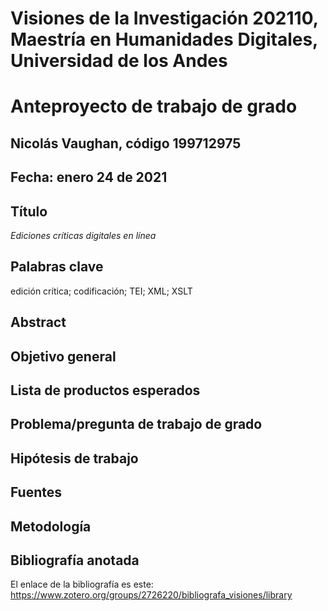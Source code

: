 # Visiones de la Investigación 202110, Maestría en Humanidades Digitales, Universidad de los Andes
# Anteproyecto de trabajo de grado

## Nicolás Vaughan, código 199712975

## Fecha: enero 24 de 2021

## Título
*Ediciones críticas digitales en línea*

## Palabras clave
edición crítica; codificación; TEI; XML; XSLT

## Abstract

## Objetivo general

## Lista de productos esperados 

## Problema/pregunta de trabajo de grado

## Hipótesis de trabajo

## Fuentes

## Metodología

## Bibliografía anotada
El enlace de la bibliografía es este: https://www.zotero.org/groups/2726220/bibliografa_visiones/library
